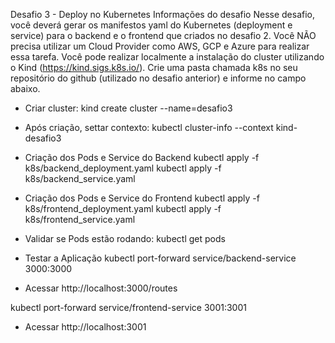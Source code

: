 Desafio 3 - Deploy no Kubernetes
Informações do desafio
Nesse desafio, você deverá gerar os manifestos yaml do Kubernetes (deployment e service) para o backend e o frontend que criados no desafio 2.
Você NÃO precisa utilizar um Cloud Provider como AWS, GCP e Azure para realizar essa tarefa. Você pode realizar localmente a instalação do cluster utilizando o Kind (https://kind.sigs.k8s.io/).
Crie uma pasta chamada k8s no seu repositório do github (utilizado no desafio anterior) e informe no campo abaixo.


* Criar cluster:
kind create cluster --name=desafio3

* Após criação, settar contexto:
kubectl cluster-info --context kind-desafio3



* Criação dos Pods e Service do Backend
kubectl apply -f k8s/backend_deployment.yaml
kubectl apply -f k8s/backend_service.yaml


* Criação dos Pods e Service do Frontend
kubectl apply -f k8s/frontend_deployment.yaml
kubectl apply -f k8s/frontend_service.yaml


* Validar se Pods estão rodando:
kubectl get pods


* Testar a Aplicação
kubectl port-forward service/backend-service 3000:3000
- Acessar http://localhost:3000/routes

kubectl port-forward service/frontend-service 3001:3001
- Acessar http://localhost:3001
